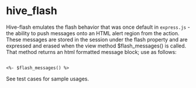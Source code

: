 # hive_flash

Hive-flash emulates the flash behavior that was once default in `express.js` - the ability to push messages onto
an HTML alert region from the action. These messages are stored in the session under the flash property
and are expressed and erased when the view method $flash_messages() is called. That method returns an html
formatted message block; use as follows:

``` ejs

<%- $flash_messages() %>
```

See test cases for sample usages.